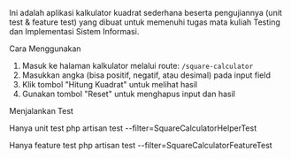 Ini adalah aplikasi kalkulator kuadrat sederhana beserta pengujiannya (unit test & feature test) yang dibuat untuk memenuhi tugas mata kuliah Testing dan Implementasi Sistem Informasi.

Cara Menggunakan
1. Masuk ke halaman kalkulator melalui route: `/square-calculator`
2. Masukkan angka (bisa positif, negatif, atau desimal) pada input field
3. Klik tombol "Hitung Kuadrat" untuk melihat hasil
4. Gunakan tombol "Reset" untuk menghapus input dan hasil

Menjalankan Test

Hanya unit test
php artisan test --filter=SquareCalculatorHelperTest

Hanya feature test
php artisan test --filter=SquareCalculatorFeatureTest

